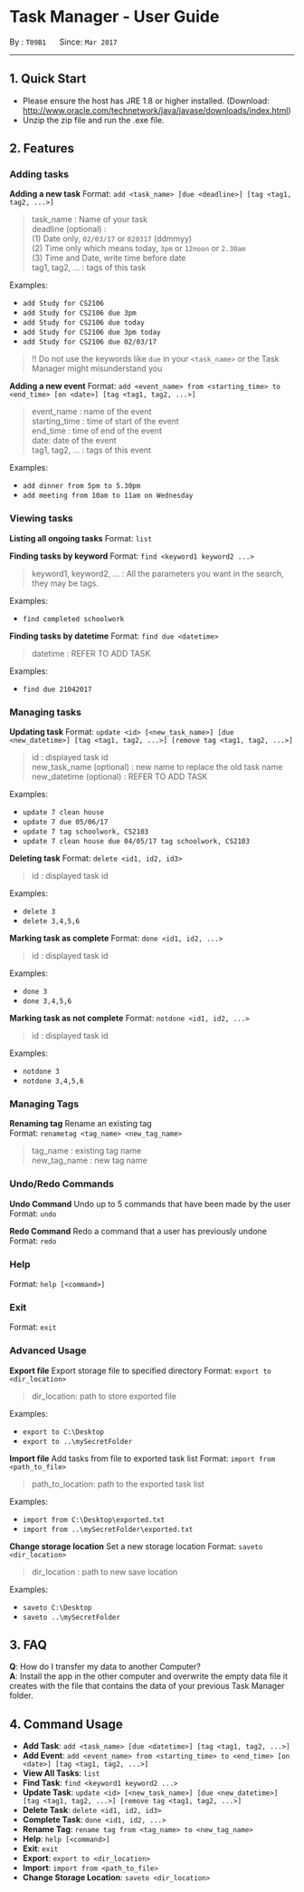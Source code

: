 # Task Manager - User Guide

By : `T09B1`  &nbsp;&nbsp;&nbsp;&nbsp; Since: `Mar 2017`

---

## 1. Quick Start

- Please ensure the host has JRE 1.8 or higher installed.
(Download: http://www.oracle.com/technetwork/java/javase/downloads/index.html)
- Unzip the zip file and run the .exe file.

## 2. Features
### Adding tasks
**Adding a new task**
Format: `add <task_name> [due <deadline>] [tag <tag1, tag2, ...>]`

> task_name : Name of your task<br>
> deadline (optional) :<br>
>   (1) Date only, `02/03/17` or `020317` (ddmmyy)<br>
>   (2) Time only which means today, `3pm` or `12noon` or `2.30am`<br>
>   (3) Time and Date, write time before date<br>
> tag1, tag2, … : tags of this task

Examples:

* `add Study for CS2106`
* `add Study for CS2106 due 3pm`
* `add Study for CS2106 due today`
* `add Study for CS2106 due 3pm today`
* `add Study for CS2106 due 02/03/17`

> !! Do not use the keywords like `due` in your `<task_name>` or the Task Manager might misunderstand you

**Adding a new event**
Format: `add <event_name> from <starting_time> to <end_time> [on <date>] [tag <tag1, tag2, ...>]`

> event_name : name of the event<br>
> starting_time : time of start of the event<br>
> end_time : time of end of the event<br>
> date: date of the event<br>
> tag1, tag2, … : tags of this event

Examples:

* `add dinner from 5pm to 5.30pm`
* `add meeting from 10am to 11am on Wednesday`

### Viewing tasks
**Listing all ongoing tasks**
Format: `list`

**Finding tasks by keyword**
Format: `find <keyword1 keyword2 ...>`
> keyword1, keyword2, … : All the parameters you want in the search, they may be tags.

Examples:

* `find completed schoolwork`

**Finding tasks by datetime**
Format: `find due <datetime>`
> datetime : REFER TO ADD TASK

Examples:

* `find due 21042017`


### Managing tasks
**Updating task**
Format: `update <id> [<new_task_name>] [due <new_datetime>] [tag <tag1, tag2, ...>] [remove tag <tag1, tag2, ...>]`

> id : displayed task id<br>
> new_task_name (optional) : new name to replace the old task name<br>
> new_datetime (optional) : REFER TO ADD TASK

Examples:

* `update 7 clean house`
* `update 7 due 05/06/17`
* `update 7 tag schoolwork, CS2103`
* `update 7 clean house due 04/05/17 tag schoolwork, CS2103`

**Deleting task**
Format: `delete <id1, id2, id3>`

> id : displayed task id

Examples:

* `delete 3`
* `delete 3,4,5,6`

**Marking task as complete**
Format: `done <id1, id2, ...>`

> id : displayed task id

Examples:

* `done 3`
* `done 3,4,5,6`

**Marking task as not complete**
Format: `notdone <id1, id2, ...>`

> id : displayed task id

Examples:

* `notdone 3`
* `notdone 3,4,5,6`

### Managing Tags

**Renaming tag**
Rename an existing tag<br>
Format: `renametag <tag_name> <new_tag_name>`

> tag_name : existing tag name<br>
> new_tag_name : new tag name

### Undo/Redo Commands

**Undo Command**
Undo up to 5 commands that have been made by the user<br>
Format: `undo`

**Redo Command**
Redo a command that a user has previously undone<br>
Format: `redo`

### Help
Format: `help [<command>]`


### Exit
Format: `exit`


### Advanced Usage
**Export file**
Export storage file to specified directory
Format: `export to <dir_location>`

> dir_location: path to store exported file

Examples:

* `export to C:\Desktop`
* `export to ..\mySecretFolder`

**Import file**
Add tasks from file to exported task list
Format: `import from <path_to_file>`

> path_to_location: path to the exported task list

Examples:

* `import from C:\Desktop\exported.txt`
* `import from ..\mySecretFolder\exported.txt`

**Change storage location**
Set a new storage location
Format: `saveto <dir_location>`

> dir_location : path to new save location

Examples:

* `saveto C:\Desktop`
* `saveto ..\mySecretFolder`

## 3. FAQ

**Q**: How do I transfer my data to another Computer?<br>
**A**: Install the app in the other computer and overwrite the empty data file it creates with
       the file that contains the data of your previous Task Manager folder.

## 4. Command Usage

* **Add Task**: `add <task_name> [due <datetime>] [tag <tag1, tag2, ...>]`
* **Add Event**: `add <event_name> from <starting_time> to <end_time> [on <date>] [tag <tag1, tag2, ...>]`
* **View All Tasks**: `list`
* **Find Task**: `find <keyword1 keyword2 ...>`
* **Update Task**: `update <id> [<new_task_name>] [due <new_datetime>] [tag <tag1, tag2, ...>] [remove tag <tag1, tag2, ...>]`
* **Delete Task**: `delete <id1, id2, id3>`
* **Complete Task**: `done <id1, id2, ...>`
* **Rename Tag**: `rename tag from <tag_name> to <new_tag_name>`
* **Help**: `help [<command>]`
* **Exit**: `exit`
* **Export**: `export to <dir_location>`
* **Import**: `import from <path_to_file>`
* **Change Storage Location**: `saveto <dir_location>`
